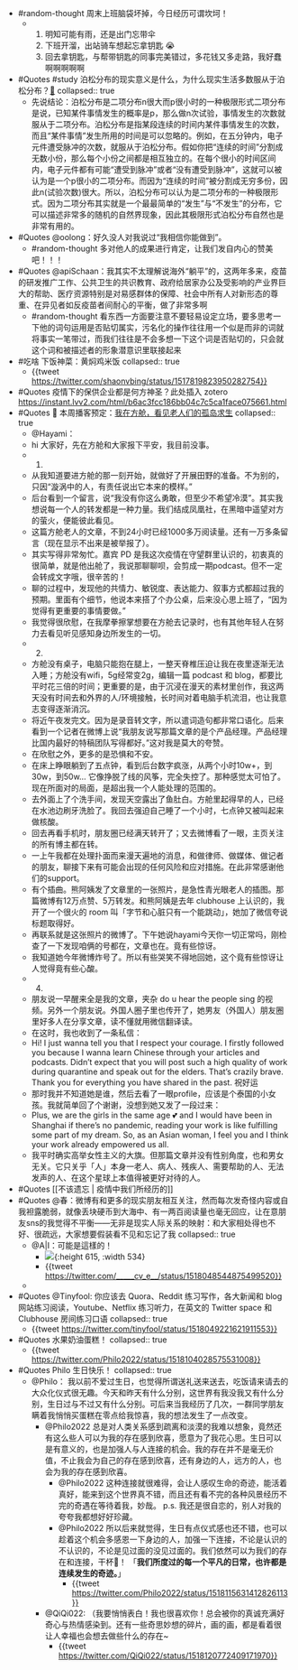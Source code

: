 - #random-thought 周末上班脑袋坏掉，今日经历可谓坎坷！
	- 1. 明知可能有雨，还是出门忘带伞
	  2. 下班开溜，出站骑车想起忘拿钥匙 😭
	  3. 回去拿钥匙，与帮带钥匙的同事完美错过，多花钱又多走路，我好蠢啊啊啊啊啊
- #Quotes #study 泊松分布的现实意义是什么，为什么现实生活多数服从于泊松分布？[🔗](https://www.zhihu.com/question/26441147/answer/82350992?utm_source=ZHShareTargetIDMore&utm_medium=social&utm_oi=28246775169024)
  collapsed:: true
	- 先说结论：泊松分布是二项分布n很大而p很小时的一种极限形式二项分布是说，已知某件事情发生的概率是p，那么做n次试验，事情发生的次数就服从于二项分布。泊松分布是指某段连续的时间内某件事情发生的次数，而且“某件事情”发生所用的时间是可以忽略的。例如，在五分钟内，电子元件遭受脉冲的次数，就服从于泊松分布。假如你把“连续的时间”分割成无数小份，那么每个小份之间都是相互独立的。在每个很小的时间区间内，电子元件都有可能“遭受到脉冲”或者“没有遭受到脉冲”，这就可以被认为是一个p很小的二项分布。而因为“连续的时间”被分割成无穷多份，因此n(试验次数)很大。所以，泊松分布可以认为是二项分布的一种极限形式。因为二项分布其实就是一个最最简单的“发生”与“不发生”的分布，它可以描述非常多的随机的自然界现象，因此其极限形式泊松分布自然也是非常有用的。
- #Quotes @oolong：好久没人对我说过“我相信你能做到”。
	- #random-thought 多对他人的成果进行肯定，让我们发自内心的赞美吧！！！
- #Quotes @apiSchaan：我其实不太理解说海外“躺平”的，这两年多来，疫苗的研发推广工作、公共卫生的共识教育、政府给居家办公及受影响的产业界巨大的帮助、医疗资源特别是对易感群体的保障、社会中所有人对新形态的尊重、在异见者如反疫苗者间耐心的平衡，做了非常多啊
	- #random-thought 看东西一方面要注意不要轻易设定立场，要多思考一下他的词句运用是否贴切属实，污名化的操作往往用一个似是而非的词就将事实一笔带过，而我们往往是不会多想一下这个词是否贴切的，只会就这个词和被描述者的形象潜意识里联接起来
- #吃啥 下饭神菜：黄焖鸡米饭
  collapsed:: true
	- {{tweet https://twitter.com/shaonvbing/status/1517819823950282754}}
- #Quotes 疫情下的保供企业都是何方神圣？此处插入 zotero https://instant.lvv2.com/html/b6ac3fcc186bb04c7c5ca1face075661.html
- #Quotes 📌 本周播客预定：[我在方舱，看见老人们的孤岛求生](https://hayami.typlog.io/episodes/camp)
  collapsed:: true
	- @Hayami：
	- hi 大家好，先在方舱和大家报下平安，我目前没事。
	- 1.
	- 从我知道要进方舱的那一刻开始，就做好了开展田野的准备。不为别的，只因“漩涡中的人，有责任说出它本来的模样。”
	- 后台看到一个留言，说“我没有你这么勇敢，但至少不希望冷漠”。其实我想说每一个人的转发都是一种力量。我们结成凤凰社，在黑暗中遥望对方的萤火，便能彼此看见。
	- 这篇方舱老人的文章，不到24小时已经1000多万阅读量。还有一万多条留言（现在显示不出来是被举报了）。
	- 其实写得非常匆忙。嘉宾 PD 是我这次疫情在守望群里认识的，初衷真的很简单，就是他出舱了，我说那聊聊呗，会剪成一期podcast。但不一定会转成文字哦，很辛苦的！
	- 聊的过程中，发现他的共情力、敏锐度、表达能力、叙事方式都超过我的预期。里面有个细节，他说本来搭了个办公桌，后来没心思上班了，“因为觉得有更重要的事情要做。”
	- 我觉得很欣慰，在我摩拳擦掌想要在方舱去记录时，也有其他年轻人在努力去看见听见感知身边所发生的一切。
	- 2.
	- 方舱没有桌子，电脑只能抱在腿上，一整天脊椎压迫让我在夜里逐渐无法入睡；方舱没有wifi，5g经常变2g，编辑一篇 podcast 和 blog，都要比平时花三倍的时间；更重要的是，由于沉浸在漫天的素材里创作，我这两天没有时间去和外界的人/环境接触，长时间对着电脑手机流泪，也让我意志变得逐渐消沉。
	- 将近午夜发完文。因为是录音转文字，所以遣词造句都非常口语化。后来看到一个记者在微博上说“我朋友说写那篇文章的是个产品经理。产品经理比国内最好的特稿团队写得都好。”这对我是莫大的夸赞。
	- 在欣慰之外，更多的是恐惧和不安。
	- 在床上睁眼躺到了五点钟，看到后台数字疯涨，从两个小时10w+，到30w，到50w… 它像挣脱了线的风筝，完全失控了。那种感觉太可怕了。现在所面对的局面，是超出我一个人能处理的范围的。
	- 去外面上了个洗手间，发现天空露出了鱼肚白。方舱里起得早的人，已经在水池边刷牙洗脸了。我回去强迫自己睡了一个小时，七点钟又被叫起来做核酸。
	- 回去再看手机时，朋友圈已经满天转开了；又去微博看了一眼，主页关注的所有博主都在转。
	- 一上午我都在处理扑面而来漫天遍地的消息，和做律师、做媒体、做记者的朋友，聊接下来有可能会出现的任何风险和应对措施。在此非常感谢他们的support。
	- 有个插曲。熊阿姨发了文章里的一张照片，是急性青光眼老人的插图。那篇微博有12万点赞、5万转发。和熊阿姨是去年 clubhouse 上认识的，我开了一个很火的 room 叫「字节和心脏只有一个能跳动」，她加了微信夸说标题取得好。
	- 再联系就是这张照片的微博了。下午她说hayami今天你一切正常吗，刚检查了一下发现咱俩的号都在，文章也在。竟有些惊讶。
	- 我知道她今年微博炸号了。所以有些哭笑不得地回她，这个竟有些惊讶让人觉得竟有些心酸。
	- 4.
	- 朋友说一早醒来全是我的文章，夹杂 do u hear the people sing 的视频。另外一个朋友说。外国人圈子里也传开了，她男友（外国人）朋友圈里好多人在分享文章，读不懂就用微信翻译读。
	- 在这时，我也收到了一条私信：
	- Hi! I just wanna tell you that I respect your courage. I firstly followed you because I wanna learn Chinese through your articles and podcasts. Didn’t expect that you will post such a high quality of work during quarantine and speak out for the elders. That’s crazily brave. Thank you for everything you have shared in the past. 祝好运
	- 那时我并不知道她是谁，然后去看了一眼profile，应该是个泰国的小女孩。我就简单回了个谢谢，没想到她又发了一段过来：
	- Plus, we are the girls in the same age 💕 and I would have been in Shanghai if there’s no pandemic, reading your work is like fulfilling some part of my dream. So, as an Asian woman, I feel you and I think your work already empowered us all.
	- 我平时确实高举女性主义的大旗。但那篇文章并没有性别角度，也和男女无关。它只关乎「人」本身一老人、病人、残疾人、需要帮助的人、无法发声的人、在这个星球上本值得被更好对待的人。
- #Quotes [[不该遗忘 | 疫情中我们所经历的]]
- #Quotes @春：微博有和更多的现实朋友相互关注，然而每次发奇怪内容或自我袒露脆弱，就像丢块硬币到大海中、有一两百阅读量也毫无回应，让在意朋友sns的我觉得不平衡——无非是现实人际关系的映射：和大家相处得也不好、很疏远，大家想要假装看不见和忘记了我
  collapsed:: true
	- @A|I：可能是這樣的！
		- ![](https://pbs.twimg.com/media/FPl2xDoVkAgX2Oe?format=jpg&name=large){:height 615, :width 534}
		- {{tweet https://twitter.com/_____cv_e__/status/1518048544875499520}}
	-
- #Quotes @Tinyfool: 你应该去 Quora、Reddit 练习写作，各大新闻和 blog 网站练习阅读，Youtube、Netflix 练习听力，在英文的 Twitter space 和 Clubhouse 房间练习口语
  collapsed:: true
	- {{tweet https://twitter.com/tinyfool/status/1518049221621911553}}
- #Quotes 水果奶油蛋糕！
  collapsed:: true
	- {{tweet https://twitter.com/Philo2022/status/1518104028575531008}}
- #Quotes Philo 生日快乐！
  collapsed:: true
	- @Philo：
	  我以前不爱过生日，也觉得所谓送礼送来送去，吃饭请来请去的大众化仪式很无趣。今天和昨天有什么分别，这世界有我没我又有什么分别，生日过与不过又有什么分别。可后来当我经历了几次，一群同学朋友瞒着我悄悄买蛋糕在零点给我惊喜，我的想法发生了一点改变。
		- @Philo2022
		  总是对人类关系感到疏离和淡漠的我难以想象，竟然还有这么些人可以为我的存在感到欣喜，愿意为了我花心思。生日可以是有意义的，也是加强人与人连接的机会。我的存在并不是毫无价值，不止我会为自己的存在感到欣喜，还有身边的人，远方的人，也会为我的存在感到欣喜。
			- @Philo2022
			  这种连接就很难得，会让人感叹生命的奇迹，能活着真好，能来到这个世界真不错，而且还有看不完的各种风景经历不完的奇遇在等待着我，妙哉。
			  p.s. 我还是很自恋的，别人对我的夸夸我都想好好珍藏。
			- @Philo2022
			  所以后来就觉得，生日有点仪式感也还不错，也可以趁着这个机会多感恩一下身边的人，加强一下连接，不论是认识的不认识的，不论是见过面的没见过面的。我们依然可以为我们的存在和连接，干杯🍻！
			  「**我们所度过的每一个平凡的日常，也许都是连续发生的奇迹。**」
				- {{tweet https://twitter.com/Philo2022/status/1518115631412826113}}
		- @QiQi022: 
		  （我要悄悄表白！我也很喜欢你！总会被你的真诚充满好奇心与热情感染到。还有一些奇思妙想的碎片，画的画，都是看着很让人幸福也会想去做些什么的存在~
			- {{tweet https://twitter.com/QiQi022/status/1518120772409171970}}